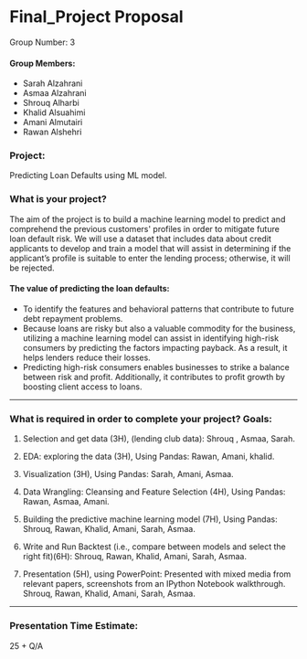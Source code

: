 # Final_Project Proposal

Group Number: 3 


#### Group Members:
- Sarah Alzahrani
- Asmaa Alzahrani
- Shrouq Alharbi
- Khalid Alsuahimi
- Amani Almutairi
- Rawan Alshehri 

### Project:
Predicting Loan Defaults using ML model.

### What is your project?
The aim of the project is to build a machine learning model to predict and comprehend the previous customers' profiles in order to mitigate future loan default risk. We will use a dataset that includes data about credit applicants to develop and train a model that will assist in determining if the applicant’s profile is suitable to enter the lending process; otherwise, it will be rejected.

#### The value of predicting the loan defaults:
- To identify the features and behavioral patterns that contribute to future debt repayment problems.
- Because loans are risky but also a valuable commodity for the business, utilizing a machine learning model can assist in identifying high-risk consumers by    predicting the factors impacting payback. As a result, it helps lenders reduce their losses.
- Predicting high-risk consumers enables businesses to strike a balance between risk and profit.
  Additionally, it contributes to profit growth by boosting client access to loans.

___
### What is required in order to complete your project? Goals:

1. Selection and get data (3H), (lending club data): Shrouq , Asmaa, Sarah.

2. EDA: exploring the data (3H), Using Pandas: Rawan, Amani, khalid.

3. Visualization (3H), Using Pandas: Sarah, Amani, Asmaa.

4. Data Wrangling: Cleansing and Feature Selection (4H),  Using Pandas: Rawan, Asmaa, Amani.

5. Building the predictive machine learning model (7H),  Using Pandas: Shrouq, Rawan, Khalid, Amani, Sarah, Asmaa.

6. Write and Run Backtest (i.e.,  compare between models and select the right fit)(6H): Shrouq, Rawan, Khalid, Amani, Sarah, Asmaa.

7. Presentation (5H), using PowerPoint: Presented with mixed media from relevant papers, screenshots from an IPython Notebook walkthrough. Shrouq, Rawan, Khalid, Amani, Sarah, Asmaa.

___
### Presentation Time Estimate:
25 + Q/A
